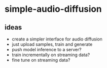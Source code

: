 # simple-audio-diffusion

## ideas
- create a simpler interface for audio diffusion
 - just upload samples, train and generate
- push model inference to a server?
- train incrementally on streaming data?
- fine tune on streaming data?
